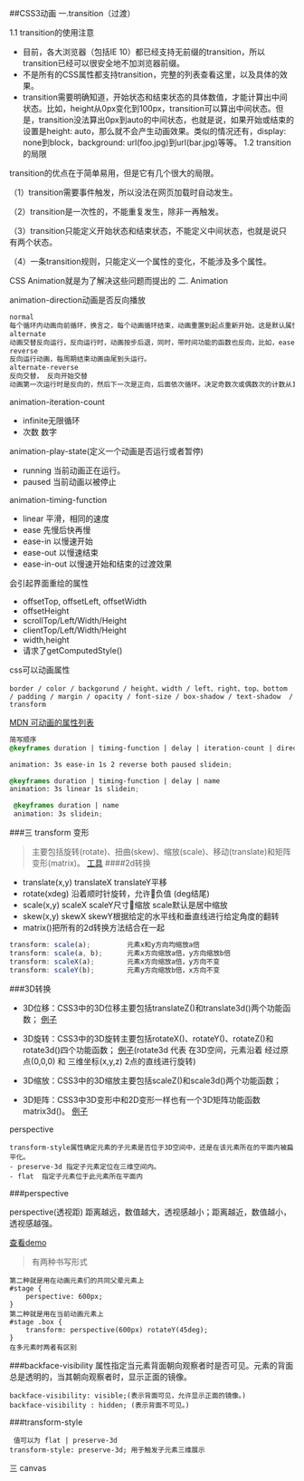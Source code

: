 ##CSS3动画
一.transition（过渡）

1.1 transition的使用注意

- 目前，各大浏览器（包括IE 10）都已经支持无前缀的transition，所以transition已经可以很安全地不加浏览器前缀。
- 不是所有的CSS属性都支持transition，完整的列表查看这里，以及具体的效果。
- transition需要明确知道，开始状态和结束状态的具体数值，才能计算出中间状态。比如，height从0px变化到100px，transition可以算出中间状态。但是，transition没法算出0px到auto的中间状态，也就是说，如果开始或结束的设置是height: auto，那么就不会产生动画效果。类似的情况还有，display: none到block，background: url(foo.jpg)到url(bar.jpg)等等。
1.2 transition的局限

transition的优点在于简单易用，但是它有几个很大的局限。

（1）transition需要事件触发，所以没法在网页加载时自动发生。

（2）transition是一次性的，不能重复发生，除非一再触发。

（3）transition只能定义开始状态和结束状态，不能定义中间状态，也就是说只有两个状态。

（4）一条transition规则，只能定义一个属性的变化，不能涉及多个属性。

CSS Animation就是为了解决这些问题而提出的
二. Animation

animation-direction动画是否反向播放

~~~css
normal
每个循环内动画向前循环，换言之，每个动画循环结束，动画重置到起点重新开始，这是默认属性。
alternate
动画交替反向运行，反向运行时，动画按步后退，同时，带时间功能的函数也反向，比如，ease-in 在反向时成为ease-out。计数取决于开始时是奇数迭代还是偶数迭代
reverse
反向运行动画，每周期结束动画由尾到头运行。
alternate-reverse
反向交替， 反向开始交替
动画第一次运行时是反向的，然后下一次是正向，后面依次循环。决定奇数次或偶数次的计数从1开始。
~~~

animation-iteration-count 
- infinite无限循环
- 次数 数字

animation-play-state(定义一个动画是否运行或者暂停)

- running  当前动画正在运行。
- paused  当前动画以被停止

animation-timing-function

- linear	 平滑，相同的速度
- ease	 先慢后快再慢
- ease-in	以慢速开始
- ease-out	以慢速结束
- ease-in-out	以慢速开始和结束的过渡效果

会引起界面重绘的属性
- offsetTop, offsetLeft, offsetWidth
- offsetHeight
- scrollTop/Left/Width/Height
- clientTop/Left/Width/Height
- width,height
- 请求了getComputedStyle()

css可以动画属性 

~~~
border / color / backgorund / height、width / left、right、top、bottom / padding / margin / opacity / font-size / box-shadow / text-shadow  / transform
~~~

[ MDN 可动画的属性列表](https://developer.mozilla.org/zh-CN/docs/Web/CSS/CSS_animated_properties)

~~~css
简写顺序
@keyframes duration | timing-function | delay | iteration-count | direction | fill-mode | play-state | name 

animation: 3s ease-in 1s 2 reverse both paused slidein;

@keyframes duration | timing-function | delay | name 
animation: 3s linear 1s slidein;

 @keyframes duration | name 
 animation: 3s slidein;
~~~

###三 transform 变形

> 主要包括旋转(rotate)、扭曲(skew)、缩放(scale)、移动(translate)和矩阵变形(matrix)。
[工具](http://westciv.com)
####2d转换
- translate(x,y) translateX translateY平移 
- rotate(xdeg) 沿着顺时针旋转，允许负值 (deg结尾)
- scale(x,y) scaleX scaleY尺寸缩放 scale默认是居中缩放
- skew(x,y) skewX skewY根据给定的水平线和垂直线进行给定角度的翻转 
- matrix()把所有的2d转换方法结合在一起

```javascript
transform: scale(a);         元素x和y方向均缩放a倍
transform: scale(a, b);      元素x方向缩放a倍，y方向缩放b倍
transform: scaleX(a);        元素x方向缩放a倍，y方向不变
transform: scaleY(b);        元素y方向缩放b倍，x方向不变
```
###3D转换

- 3D位移：CSS3中的3D位移主要包括translateZ()和translate3d()两个功能函数；
[例子](https://www.puritys.me/filemanage/files/translate.html)
- 3D旋转：CSS3中的3D旋转主要包括rotateX()、rotateY()、rotateZ()和rotate3d()四个功能函数；
[例子](https://www.puritys.me/filemanage/files/rotate1.html)(rotate3d 代表 在3D空间，元素沿着 经过原点(0,0,0) 和 三维坐标(x,y,z) 2点的直线进行旋转)

- 3D缩放：CSS3中的3D缩放主要包括scaleZ()和scale3d()两个功能函数；
- 3D矩阵：CSS3中3D变形中和2D变形一样也有一个3D矩阵功能函数matrix3d()。
[例子](https://www.puritys.me/docs-blog/article-353-CSS-3D-%E6%97%8B%E8%BD%89-rotate3d-%E8%88%87-translate3d.html)


perspective

~~~
transform-style属性确定元素的子元素是否位于3D空间中，还是在该元素所在的平面内被扁平化。
- preserve-3d 指定子元素定位在三维空间内。
- flat  指定子元素位于此元素所在平面内
~~~

###perspective

perspective(透视距)
距离越远，数值越大，透视感越小；距离越近，数值越小，透视感越强。

[查看demo](https://3dtransforms.desandro.com/perspective)

> 有两种书写形式

~~~
第二种就是用在动画元素们的共同父辈元素上
#stage {
    perspective: 600px;
}
第二种就是用在当前动画元素上
#stage .box {
    transform: perspective(600px) rotateY(45deg);
}
在多元素时两者有区别
~~~

###backface-visibility
属性指定当元素背面朝向观察者时是否可见。元素的背面总是透明的，当其朝向观察者时，显示正面的镜像。

~~~
backface-visibility: visible;(表示背面可见，允许显示正面的镜像。)
backface-visibility : hidden; (表示背面不可见。)
~~~
###transform-style

~~~
 值可以为 flat | preserve-3d
transform-style: preserve-3d; 用于触发子元素三维展示
~~~

三 canvas


